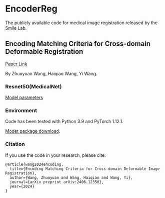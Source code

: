 # EncoderReg
The publicly available code for medical image registration released by the Smile Lab.

## Encoding Matching Criteria for Cross-domain Deformable Registration
[Paper Link](https://arxiv.org/abs/2406.12350)

By Zhuoyuan Wang, Haiqiao Wang, Yi Wang.

### Resnet50(MedicalNet)
[Model parameters](https://drive.google.com/file/d/1f2oZ_GHRE5LNmiPfGJjY1YAZpNySvFsY/view?usp=sharing)

### Environment
Code has been tested with Python 3.9 and PyTorch 1.12.1.

[Modet package download](https://github.com/ZAX130/ModeTv2). 

### Citation
If you use the code in your research, please cite:
```
@article{wang2024encoding,
  title={Encoding Matching Criteria for Cross-domain Deformable Image Registration},
  author={Wang, Zhuoyuan and Wang, Haiqiao and Wang, Yi},
  journal={arXiv preprint arXiv:2406.12350},
  year={2024}
}
```
